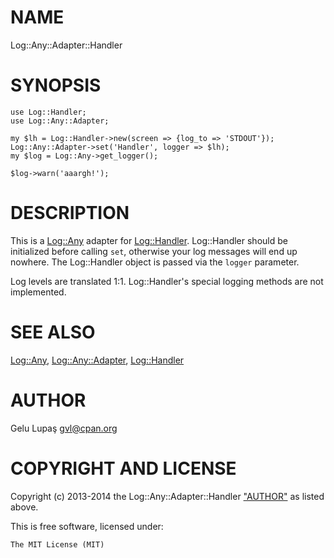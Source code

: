 # NAME

Log::Any::Adapter::Handler

# SYNOPSIS

    use Log::Handler;
    use Log::Any::Adapter;

    my $lh = Log::Handler->new(screen => {log_to => 'STDOUT'});
    Log::Any::Adapter->set('Handler', logger => $lh);
    my $log = Log::Any->get_logger();

    $log->warn('aaargh!');

# DESCRIPTION

This is a [Log::Any](https://metacpan.org/pod/Log::Any) adapter for [Log::Handler](https://metacpan.org/pod/Log::Handler). Log::Handler should be
initialized before calling `set`, otherwise your log messages will end up
nowhere. The Log::Handler object is passed via the `logger` parameter.

Log levels are translated 1:1. Log::Handler's special logging methods are not
implemented.

# SEE ALSO

[Log::Any](https://metacpan.org/pod/Log::Any), [Log::Any::Adapter](https://metacpan.org/pod/Log::Any::Adapter), [Log::Handler](https://metacpan.org/pod/Log::Handler)

# AUTHOR

Gelu Lupaş <gvl@cpan.org>

# COPYRIGHT AND LICENSE
 

Copyright (c) 2013-2014 the Log::Any::Adapter::Handler ["AUTHOR"](#AUTHOR) as listed
above.
 

This is free software, licensed under:
 

    The MIT License (MIT)
